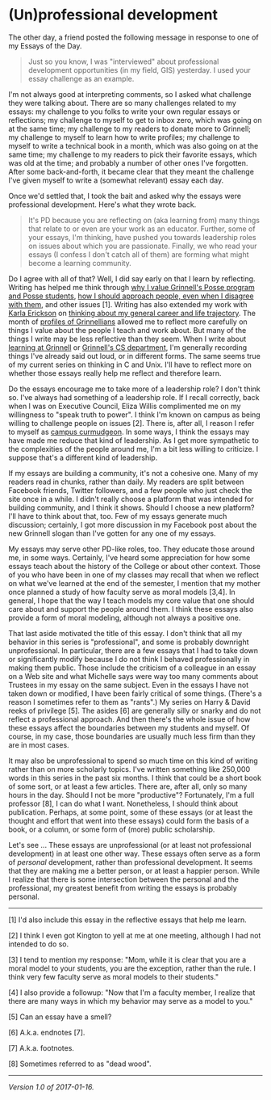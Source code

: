 (Un)professional development
============================

The other day, a friend posted the following message in response to
one of my Essays of the Day.

> Just so you know, I was "interviewed" about professional development
opportunities (in my field, GIS) yesterday. I used your essay challenge as
an example.

I'm not always good at interpreting comments, so I asked what challenge
they were talking about.  There are so many challenges related to my
essays: my challenge to you folks to write your own regular essays or
reflections; my challenge to myself to get to inbox zero, which was
going on at the same time; my challenge to my readers to donate more
to Grinnell; my challenge to myself to learn how to write profiles;
my challenge to myself to write a technical book in a month, which was
also going on at the same time; my challenge to my readers to pick their
favorite essays, which was old at the time; and probably a number of
other ones I've forgotten.  After some back-and-forth, it became clear
that they meant the challenge I've given myself to write a (somewhat
relevant) essay each day.

Once we'd settled that, I took the bait and asked why the essays were
professional development.  Here's what they wrote back.

> It's PD because you are reflecting on (aka learning from) many things
that relate to or even are your work as an educator. Further, some of
your essays, I'm thinking, have pushed you towards leadership roles on
issues about which you are passionate. Finally, we who read your essays
(I confess I don't catch all of them) are forming what might become a
learning community.

Do I agree with all of that?  Well, I did say early on that I learn by
reflecting.  Writing has helped me think through [why I value Grinnell's
Posse program and Posse students](posse-termination-revisited),
[how I should approach people, even when I disagree with
them](thinking-the-best), and other issues [1].  Writing has also extended my
work with [Karla Erickson](karla-erickson) on [thinking about my general
career and life trajectory](reflections-december-2016).  The month of
[profiles of Grinnellians](index-grinnellians) allowed me to reflect more
carefully on things I value about the people I teach and work about.
But many of the things I write may be less reflective than they seem.
When I write about [learning at Grinnell](studying-at-grinnell) or
[Grinnell's CS department](grinnell-cs), I'm generally recording things
I've already said out loud, or in different forms.  The same seems true
of my current series on thinking in C and Unix.  I'll have to reflect
more on whether those essays really help me reflect and therefore learn.

Do the essays encourage me to take more of a leadership role?  I don't
think so.  I've always had something of a leadership role.  If I recall
correctly, back when I was on Executive Council, Eliza Willis complimented
me on my willingness to "speak truth to power".  I think I'm known on
campus as being willing to challenge people on issues [2].  There is,
after all, I reason I refer to myself as [campus curmudgeon](curmudgeon).
In some ways, I think the essays may have made me reduce that kind
of leadership.  As I get more sympathetic to the complexities of the
people around me, I'm a bit less willing to criticize.  I suppose that's
a different kind of leadership.

If my essays are building a community, it's not a cohesive one.  Many of
my readers read in chunks, rather than daily.  My readers are split
between Facebook friends, Twitter followers, and a few people who just
check the site once in a while.  I didn't really choose a platform that
was intended for building community, and I think it shows.  Should I
choose a new platform?  I'll have to think about that, too.  Few of
my essays generate much discussion; certainly, I got more discussion in
my Facebook post about the new Grinnell slogan than I've gotten for any
one of my essays.

My essays may serve other PD-like roles, too.  They educate those around
me, in some ways.  Certainly, I've heard some appreciation for how some
essays teach about the history of the College or about other context.
Those of you who have been in one of my classes may recall that when
we reflect on what we've learned at the end of the semester, I mention
that my mother once planned a study of how faculty serve as moral models
[3,4].  In general, I hope that the way I teach models my core value
that one should care about and support the people around them.  I think
these essays also provide a form of moral modeling, although not always
a positive one.

That last aside motivated the title of this essay.  I don't think that
all my behavior in this series is "professional", and some is probably
downright unprofessional.  In particular, there are a few essays that I
had to take down or significantly modify because I do not think I behaved
professionally in making them public.  Those include the criticism of a
colleague in an essay on a Web site and what Michelle says were way too
many comments about Trustees in my essay on the same subject.  Even in the
essays I have not taken down or modified, I have been fairly critical of
some things.  (There's a reason I sometimes refer to them as "rants".)
My series on Harry & David reeks of privilege [5].  The asides [6] are
generally silly or snarky and do not reflect a professional approach.
And then there's the whole issue of how these essays affect the boundaries
between my students and myself.  Of course, in my case, those boundaries
are usually much less firm than they are in most cases.

It may also be unprofessional to spend so much time on this kind of
writing rather than on more scholarly topics.  I've written something
like 250,000 words in this series in the past six months.  I think
that could be a short book of some sort, or at least a few articles.
There are, after all, only so many hours in the day.  Should I not be
more "productive"?  Fortunately, I'm a full professor [8], I can do what
I want.  Nonetheless, I should think about publication.  Perhaps, at
some point, some of these essays (or at least the thought and effort
that went into these essays) could form the basis of a book, or a column,
or some form of (more) public scholarship.

Let's see ... These essays are unprofessional (or at least not
professional development) in at least one other way.  These essays often
serve as a form of *personal* development, rather than professional
development.  It seems that they are making me a better person, or at
least a happier person.  While I realize that there is some intersection
between the personal and the professional, my greatest benefit from
writing the essays is probably personal.

---

[1] I'd also include this essay in the reflective essays that help me learn.

[2] I think I even got Kington to yell at me at one meeting, although I
had not intended to do so.

[3] I tend to mention my response: "Mom, while it is clear that you
are a moral model to your students, you are the exception, rather than
the rule.  I think very few faculty serve as moral models to their students."

[4] I also provide a followup: "Now that I'm a faculty member, I realize that
there are many ways in which my behavior may serve as a model to you."

[5] Can an essay have a smell?

[6] A.k.a. endnotes [7].

[7] A.k.a. footnotes.

[8] Sometimes referred to as "dead wood".

---

*Version 1.0 of 2017-01-16.*
